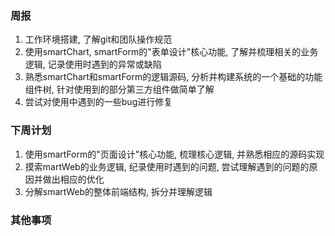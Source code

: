 ### 周报

1. 工作环境搭建, 了解git和团队操作规范
2. 使用smartChart, smartForm的"表单设计"核心功能, 了解并梳理相关的业务逻辑, 记录使用时遇到的异常或缺陷
3. 熟悉smartChart和smartForm的逻辑源码, 分析并构建系统的一个基础的功能组件树, 针对使用到的部分第三方组件做简单了解
4. 尝试对使用中遇到的一些bug进行修复

### 下周计划

1. 使用smartForm的"页面设计"核心功能,  梳理核心逻辑, 并熟悉相应的源码实现
2. 摸索martWeb的业务逻辑, 纪录使用时遇到的问题, 尝试理解遇到的问题的原因并做出相应的优化
3. 分解smartWeb的整体前端结构, 拆分并理解逻辑

###  其他事项

